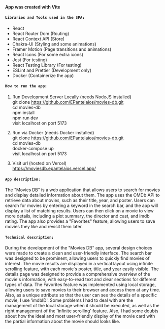 #### App was created with Vite

#### `Libraries and Tools used in the SPA:`
- React
- React Router Dom (Routing)
- React Context API (Store)
- Chakra-UI (Styling and some animations)
- Framer Motion (Page transitions and animations)
- React Icons (For some extra icons)
- Jest (For testing)
- React Testing Library (For testing)
- ESLint and Prettier (Development only)
- Docker (Containerize the app)

#### `How to run the app:` 
1) Run Development Server Locally (needs NodeJS installed) <br/>
git clone https://github.com/EPantelaios/movies-db.git <br/>
cd movies-db <br/>
npm install <br/>
npm run dev <br/>
visit localhost on port 5173

2) Run via Docker (needs Docker installed) <br/>
git clone https://github.com/EPantelaios/movies-db.git <br/>
cd movies-db <br/>
docker-compose up <br/>
visit localhost on port 5173

2) Visit url (hosted on Vercel) <br/>
https://moviesdb.epantelaios.vercel.app/


#### `App description:`
The "Movies DB" is a web application that allows users to search for movies and display detailed information about them. The app uses the OMDb API to retrieve data about movies, such as their title, year, and poster. Users can search for movies by entering a keyword in the search bar, and the app will display a list of matching results. Users can then click on a movie to view more details, including a plot summary, the director and cast, and imdb rating. The app also provides a "Favorites" feature, allowing users to save movies they like and revisit them later.

#### `Technical description:`
During the development of the "Movies DB" app, several design choices were made to create a clean and user-friendly interface. The search bar was designed to be prominent, allowing users to quickly find movies of interest. The movie results are displayed in a vertical layout using infinite scrolling feature, with each movie's poster, title, and year easily visible. The details page was designed to provide a comprehensive overview of the movie's information, with easy-to-read text and clear sections for different types of data. The Favorites feature was implemented using local storage, allowing users to save movies to their browser and access them at any time. Also, as a unique attribute so that the user can see the details of a specific movie, I use 'imdbID'.
Some problems I had to deal with are the management of the local storage when it should be executed, as well as the right management of the 'infinite scrolling' feature. Also, I had some doubts about how the ideal and most user-friendly display of the movie card with the partial information about the movie should looks like.
